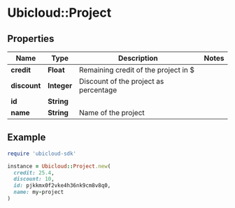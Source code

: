 # Ubicloud::Project

## Properties

| Name | Type | Description | Notes |
| ---- | ---- | ----------- | ----- |
| **credit** | **Float** | Remaining credit of the project in $ |  |
| **discount** | **Integer** | Discount of the project as percentage |  |
| **id** | **String** |  |  |
| **name** | **String** | Name of the project |  |

## Example

```ruby
require 'ubicloud-sdk'

instance = Ubicloud::Project.new(
  credit: 25.4,
  discount: 10,
  id: pjkkmx0f2vke4h36nk9cm8v8q0,
  name: my-project
)
```

